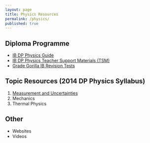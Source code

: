 ```yaml
---
layout: page
title: Physics Resources
permalink: /physics/
published: true
---
```


## Diploma Programme
- [IB DP Physics Guide](https://ibpublishing.ibo.org/server2/rest/app/tsm.xql?doc=d_4_physi_gui_1402_2_e&part=1&chapter=1)
- [IB DP Physics Teacher Support Materials (TSM)](https://ibpublishing.ibo.org/server2/rest/app/tsm.xql?doc=d_4_physi_tsm_1408_1_e&part=1&chapter=1)
- [Grade Gorilla IB Revision Tests](https://www.gradegorilla.com/IB-physics-revision-questions.php)

## Topic Resources (2014 DP Physics Syllabus)
1. [Measurement and Uncertainties](/physics/2014/topic01/)
2. Mechanics
3. Thermal Physics

## Other
- Websites
- Videos
